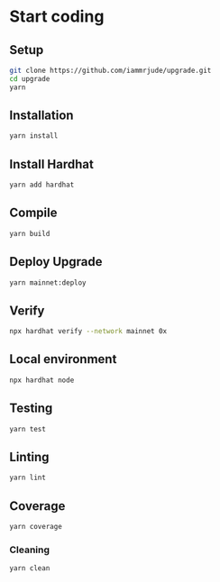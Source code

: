 # Start coding

## Setup

```bash
git clone https://github.com/iammrjude/upgrade.git
cd upgrade
yarn
```

## Installation

```bash
yarn install
```

## Install Hardhat

```bash
yarn add hardhat
```

## Compile

```bash
yarn build
```

## Deploy Upgrade

```bash
yarn mainnet:deploy
```

## Verify

```bash
npx hardhat verify --network mainnet 0x
```

## Local environment

```bash
npx hardhat node
```

## Testing

```bash
yarn test
```

## Linting

```bash
yarn lint
```

## Coverage

```bash
yarn coverage
```

### Cleaning

```bash
yarn clean
```
